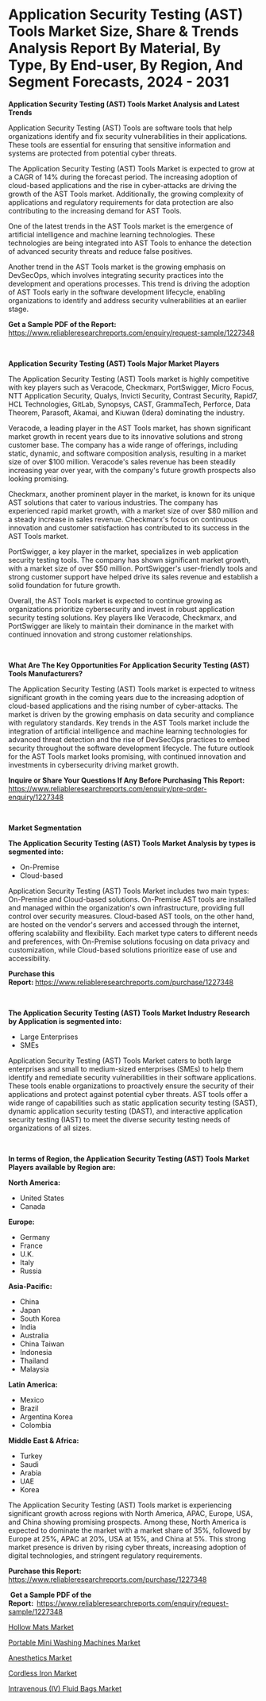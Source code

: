 <p><h1>Application Security Testing (AST) Tools Market Size, Share & Trends Analysis Report By Material, By Type, By End-user, By Region, And Segment Forecasts, 2024 - 2031</h1></p><p><strong>Application Security Testing (AST) Tools Market Analysis and Latest Trends</strong></p>
<p><p>Application Security Testing (AST) Tools are software tools that help organizations identify and fix security vulnerabilities in their applications. These tools are essential for ensuring that sensitive information and systems are protected from potential cyber threats.</p><p>The Application Security Testing (AST) Tools Market is expected to grow at a CAGR of 14% during the forecast period. The increasing adoption of cloud-based applications and the rise in cyber-attacks are driving the growth of the AST Tools market. Additionally, the growing complexity of applications and regulatory requirements for data protection are also contributing to the increasing demand for AST Tools.</p><p>One of the latest trends in the AST Tools market is the emergence of artificial intelligence and machine learning technologies. These technologies are being integrated into AST Tools to enhance the detection of advanced security threats and reduce false positives.</p><p>Another trend in the AST Tools market is the growing emphasis on DevSecOps, which involves integrating security practices into the development and operations processes. This trend is driving the adoption of AST Tools early in the software development lifecycle, enabling organizations to identify and address security vulnerabilities at an earlier stage.</p></p>
<p><strong>Get a Sample PDF of the Report:&nbsp;</strong> <a href="https://www.reliableresearchreports.com/enquiry/request-sample/1227348">https://www.reliableresearchreports.com/enquiry/request-sample/1227348</a></p>
<p>&nbsp;</p>
<p><strong>Application Security Testing (AST) Tools Major Market Players</strong></p>
<p><p>The Application Security Testing (AST) Tools market is highly competitive with key players such as Veracode, Checkmarx, PortSwigger, Micro Focus, NTT Application Security, Qualys, Invicti Security, Contrast Security, Rapid7, HCL Technologies, GitLab, Synopsys, CAST, GrammaTech, Perforce, Data Theorem, Parasoft, Akamai, and Kiuwan (Idera) dominating the industry.</p><p>Veracode, a leading player in the AST Tools market, has shown significant market growth in recent years due to its innovative solutions and strong customer base. The company has a wide range of offerings, including static, dynamic, and software composition analysis, resulting in a market size of over $100 million. Veracode's sales revenue has been steadily increasing year over year, with the company's future growth prospects also looking promising.</p><p>Checkmarx, another prominent player in the market, is known for its unique AST solutions that cater to various industries. The company has experienced rapid market growth, with a market size of over $80 million and a steady increase in sales revenue. Checkmarx's focus on continuous innovation and customer satisfaction has contributed to its success in the AST Tools market.</p><p>PortSwigger, a key player in the market, specializes in web application security testing tools. The company has shown significant market growth, with a market size of over $50 million. PortSwigger's user-friendly tools and strong customer support have helped drive its sales revenue and establish a solid foundation for future growth.</p><p>Overall, the AST Tools market is expected to continue growing as organizations prioritize cybersecurity and invest in robust application security testing solutions. Key players like Veracode, Checkmarx, and PortSwigger are likely to maintain their dominance in the market with continued innovation and strong customer relationships.</p></p>
<p>&nbsp;</p>
<p><strong>What Are The Key Opportunities For Application Security Testing (AST) Tools Manufacturers?</strong></p>
<p><p>The Application Security Testing (AST) Tools market is expected to witness significant growth in the coming years due to the increasing adoption of cloud-based applications and the rising number of cyber-attacks. The market is driven by the growing emphasis on data security and compliance with regulatory standards. Key trends in the AST Tools market include the integration of artificial intelligence and machine learning technologies for advanced threat detection and the rise of DevSecOps practices to embed security throughout the software development lifecycle. The future outlook for the AST Tools market looks promising, with continued innovation and investments in cybersecurity driving market growth.</p></p>
<p><strong>Inquire or Share Your Questions If Any Before Purchasing This Report:</strong> <a href="https://www.reliableresearchreports.com/enquiry/pre-order-enquiry/1227348">https://www.reliableresearchreports.com/enquiry/pre-order-enquiry/1227348</a></p>
<p>&nbsp;</p>
<p><strong>Market Segmentation</strong></p>
<p><strong>The Application Security Testing (AST) Tools Market Analysis by types is segmented into:</strong></p>
<p><ul><li>On-Premise</li><li>Cloud-based</li></ul></p>
<p><p>Application Security Testing (AST) Tools Market includes two main types: On-Premise and Cloud-based solutions. On-Premise AST tools are installed and managed within the organization's own infrastructure, providing full control over security measures. Cloud-based AST tools, on the other hand, are hosted on the vendor's servers and accessed through the internet, offering scalability and flexibility. Each market type caters to different needs and preferences, with On-Premise solutions focusing on data privacy and customization, while Cloud-based solutions prioritize ease of use and accessibility.</p></p>
<p><strong>Purchase this Report:&nbsp;</strong><a href="https://www.reliableresearchreports.com/purchase/1227348">https://www.reliableresearchreports.com/purchase/1227348</a></p>
<p>&nbsp;</p>
<p><strong>The Application Security Testing (AST) Tools Market Industry Research by Application is segmented into:</strong></p>
<p><ul><li>Large Enterprises</li><li>SMEs</li></ul></p>
<p><p>Application Security Testing (AST) Tools Market caters to both large enterprises and small to medium-sized enterprises (SMEs) to help them identify and remediate security vulnerabilities in their software applications. These tools enable organizations to proactively ensure the security of their applications and protect against potential cyber threats. AST tools offer a wide range of capabilities such as static application security testing (SAST), dynamic application security testing (DAST), and interactive application security testing (IAST) to meet the diverse security testing needs of organizations of all sizes.</p></p>
<p>&nbsp;</p>
<p><strong>In terms of Region, the Application Security Testing (AST) Tools Market Players available by Region are:</strong></p>
<p>
    <p> <strong> North America: </strong>
        <ul>
            <li>United States</li>
            <li>Canada</li>
        </ul>
        </p> 
    <p> <strong> Europe: </strong>
        <ul>
            <li>Germany</li>
            <li>France</li>
            <li>U.K.</li>
            <li>Italy</li>
            <li>Russia</li>
        </ul>
        </p> 
    <p> <strong> Asia-Pacific: </strong>
        <ul>
            <li>China</li>
            <li>Japan</li>
            <li>South Korea</li>
            <li>India</li>
            <li>Australia</li>
            <li>China Taiwan</li>
            <li>Indonesia</li>
            <li>Thailand</li>
            <li>Malaysia</li>
        </ul>
        </p> 
    <p> <strong> Latin America: </strong>
        <ul>
            <li>Mexico</li>
            <li>Brazil</li>
            <li>Argentina Korea</li>
            <li>Colombia</li>
        </ul>
        </p> 
    <p> <strong> Middle East & Africa: </strong>
        <ul>
            <li>Turkey</li>
            <li>Saudi</li>
            <li>Arabia</li>
            <li>UAE</li>
            <li>Korea</li>
        </ul>
    </p>
    </p>
<p><p>The Application Security Testing (AST) Tools market is experiencing significant growth across regions with North America, APAC, Europe, USA, and China showing promising prospects. Among these, North America is expected to dominate the market with a market share of 35%, followed by Europe at 25%, APAC at 20%, USA at 15%, and China at 5%. This strong market presence is driven by rising cyber threats, increasing adoption of digital technologies, and stringent regulatory requirements.</p></p>
<p><strong>Purchase this Report: </strong><a href="https://www.reliableresearchreports.com/purchase/1227348">https://www.reliableresearchreports.com/purchase/1227348</a></p>
<p>&nbsp;<strong>Get a Sample PDF of the Report:&nbsp;&nbsp;</strong><a href="https://www.reliableresearchreports.com/enquiry/request-sample/1227348">https://www.reliableresearchreports.com/enquiry/request-sample/1227348</a></p>
<p><strong></strong></p>
<p><p><a href="https://medium.com/@juleshahn3456/hollow-mats-market-furnishes-information-on-market-share-market-trends-and-market-growth-a4b768584b4f">Hollow Mats Market</a></p><p><a href="https://medium.com/@floyziemann8756/portable-mini-washing-machines-market-furnishes-information-on-market-share-market-trends-and-7840e778be5e">Portable Mini Washing Machines Market</a></p><p><a href="https://issuu.com/reportprime-2/docs/anesthetics-market-size-2030.pptx">Anesthetics Market</a></p><p><a href="https://medium.com/@juleshahn3456/analyzing-cordless-iron-market-global-industry-perspective-and-forecast-2024-to-2031-9fed6d137b9f">Cordless Iron Market</a></p><p><a href="https://issuu.com/reportprime-2/docs/intravenous-iv-fluid-bags-market-size-2030.pptx">Intravenous (IV) Fluid Bags Market</a></p></p>